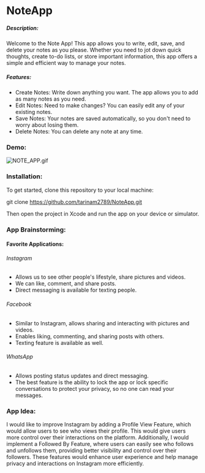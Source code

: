 # NoteApp
##### Description:

Welcome to the Note App! This app allows you to write, edit, save, and delete your notes as you please. Whether you need to jot down quick thoughts, create to-do lists, or store important information, this app offers a simple and efficient way to manage your notes.

##### Features:
* Create Notes: Write down anything you want. The app allows you to add as many notes as you need.
* Edit Notes: Need to make changes? You can easily edit any of your existing notes.
* Save Notes: Your notes are saved automatically, so you don't need to worry about losing them.
* Delete Notes: You can delete any note at any time.

### Demo:

![NOTE_APP.gif](NOTE_APP.gif)

### Installation:

To get started, clone this repository to your local machine:

git clone https://github.com/tarinam2789/NoteApp.git

Then open the project in Xcode and run the app on your device or simulator.

### App Brainstorming:

#### Favorite Applications:
###### Instagram
* Allows us to see other people's lifestyle, share pictures and videos.
* We can like, comment, and share posts.
* Direct messaging is available for texting people.
###### Facebook
* Similar to Instagram, allows sharing and interacting with pictures and videos.
* Enables liking, commenting, and sharing posts with others.
* Texting feature is available as well.
###### WhatsApp
* Allows posting status updates and direct messaging.
* The best feature is the ability to lock the app or lock specific conversations to protect your privacy, so no one can read your messages.

### App Idea:
I would like to improve Instagram by adding a Profile View Feature, which would allow users to see who views their profile. This would give users more control over their interactions on the platform. Additionally, I would implement a Followed By Feature, where users can easily see who follows and unfollows them, providing better visibility and control over their followers. These features would enhance user experience and help manage privacy and interactions on Instagram more efficiently.
